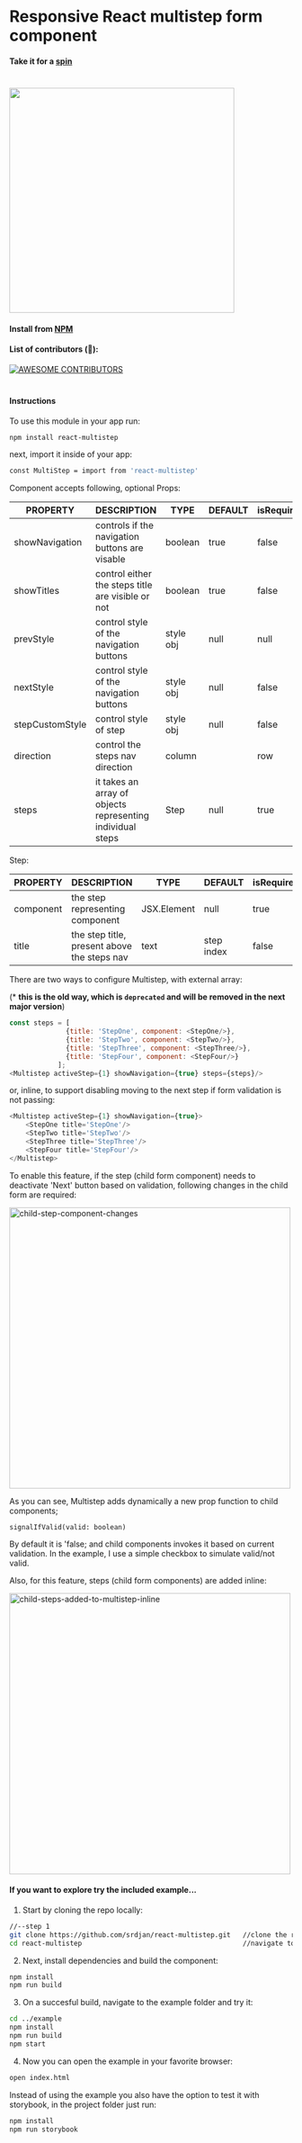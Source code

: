 # Responsive React multistep form component

#### Take it for a [spin](http://srdjan.github.io/react-multistep/)
#


<kbd>
<img border=width="600px" height="400px" src="https://raw.githubusercontent.com/srdjan/react-multistep/master/assets/react-multistep.png"/>
</kbd>

#### Install from [NPM](https://nodei.co/npm/react-multistep/)

#### List of contributors (:raised_hands:):
<a href = "https://github.com/react-multistep/graphs/contributors">
  <img src="https://contrib.rocks/image?repo=srdjan/react-multistep" alt="AWESOME CONTRIBUTORS" />
</a>

# 
#### Instructions

To use this module in your app run:
```sh
npm install react-multistep
```
next, import it inside of your app:
```sh
const MultiStep = import from 'react-multistep'
```

Component accepts following, optional Props: 

| PROPERTY       | DESCRIPTION                                                  | TYPE       | DEFAULT    | isRequired|
|----------------|--------------------------------------------------------------|------------|------------|-----------|
| showNavigation | controls if the navigation buttons are visable               |boolean     |true        |false      |
| showTitles     | control either the steps title are visible or not            |boolean     |true        |false      |
| prevStyle      | control style of the navigation buttons                      |style obj   |null        |null       |
| nextStyle      | control style of the navigation buttons                      |style obj   |null        |false      |
| stepCustomStyle| control style of step                                        |style obj   |null        |false      |
| direction      | control the steps nav direction                              |column||row |row         |false      |
| steps          | it takes an array of objects representing individual steps   |Step        |null        |true       |

Step:

| PROPERTY  | DESCRIPTION                                 | TYPE       | DEFAULT    | isRequired|
|-----------|---------------------------------------------|------------|------------|-----------|
| component | the step representing component             |JSX.Element |null        |true       |
| title     | the step title, present above the steps nav |text        |step index  |false      |


There are two ways to configure Multistep, with external array: 

(* **this is the old way, which is `deprecated` and will be removed in the next major version**)

```javascript
const steps = [
              {title: 'StepOne', component: <StepOne/>},
              {title: 'StepTwo', component: <StepTwo/>},
              {title: 'StepThree', component: <StepThree/>},
              {title: 'StepFour', component: <StepFour/>}
            ];
<Multistep activeStep={1} showNavigation={true} steps={steps}/>
```

or, inline, to support disabling moving to the next step if form validation is not passing:

```javascript
<Multistep activeStep={1} showNavigation={true}>
    <StepOne title='StepOne'/>
    <StepTwo title='StepTwo'/>
    <StepThree title='StepThree'/>
    <StepFour title='StepFour'/>
</Multistep>
```

To enable this feature, if the step (child form component) needs to deactivate 'Next' button based on validation, following changes in the child form are required:

<img width="500" alt="child-step-component-changes" src="https://user-images.githubusercontent.com/61190/213932636-5f2d8dfe-0f98-457e-9f0f-6a890174a834.png">

As you can see,  Multistep adds dynamically a new prop function to child components;

  `signalIfValid(valid: boolean)`

By default it is 'false; and child components invokes it based on current validation. In the example, I use a simple checkbox to simulate valid/not valid.

Also, for this feature, steps (child form components) are added inline:

<img width="500" alt="child-steps-added-to-multistep-inline" src="https://user-images.githubusercontent.com/61190/213932915-5c9301df-3d6c-4772-b697-be58e80a8851.png">


#### If you want to explore try the included example...

1) Start by cloning the repo locally:

```sh
//--step 1
git clone https://github.com/srdjan/react-multistep.git   //clone the repo
cd react-multistep                                        //navigate to the project folder
```

2)  Next, install dependencies and build the component:

```sh
npm install
npm run build 
```

3) On a succesful build, navigate to the example folder and try it:

```sh
cd ../example
npm install
npm run build
npm start
```

4) Now you can open the example in your favorite browser:

```sh
open index.html
```

Instead of using the example you also have the option to test it with storybook,
in the project folder just run:

```sh
npm install
npm run storybook 
```
